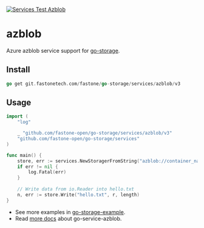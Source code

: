 [![Services Test Azblob](https://git.fastonetech.com/fastone/go-storage/actions/workflows/services-test-azblob.yml/badge.svg)](https://git.fastonetech.com/fastone/go-storage/actions/workflows/services-test-azblob.yml)

# azblob

Azure azblob service support for [go-storage](https://git.fastonetech.com/fastone/go-storage).

## Install

```go
go get git.fastonetech.com/fastone/go-storage/services/azblob/v3
```

## Usage

```go
import (
	"log"

	_ "github.com/fastone-open/go-storage/services/azblob/v3"
	"github.com/fastone-open/go-storage/services"
)

func main() {
	store, err := services.NewStoragerFromString("azblob://container_name/path/to/workdir?credential=hmac:<account_name>:<account_key>&endpoint=https:<account_name>.<endpoint_suffix>")
	if err != nil {
		log.Fatal(err)
	}
	
	// Write data from io.Reader into hello.txt
	n, err := store.Write("hello.txt", r, length)
}
```

- See more examples in [go-storage-example](https://git.fastonetech.com/fastone/go-storage-example).
- Read [more docs](https://beyondstorage.io/docs/go-storage/services/azblob) about go-service-azblob.
